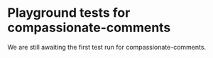 # Playground tests for compassionate-comments
We are still awaiting the first test run for compassionate-comments.
